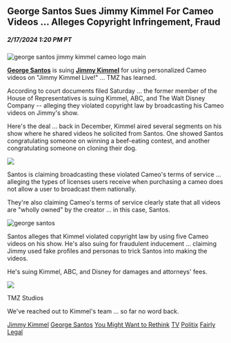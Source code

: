 ## George Santos Sues Jimmy Kimmel For Cameo Videos ... Alleges Copyright Infringement, Fraud

##### 2/17/2024 1:20 PM PT

![george santos jimmy kimmel cameo logo main](https://imagez.tmz.com/image/f9/4by3/2024/02/17/f9557608aa6749ce805636563154c30b_md.jpg)

[**George Santos**](https://www.tmz.com/people/george-santos/) is suing [**Jimmy Kimmel**](https://www.tmz.com/people/jimmy-kimmel/) for using personalized Cameo videos on "Jimmy Kimmel Live!" ... TMZ has learned.

According to court documents filed Saturday ... the former member of the House of Representatives is suing Kimmel, ABC, and The Walt Disney Company -- alleging they violated copyright law by broadcasting his Cameo videos on Jimmy's show.

Here's the deal ... back in December, Kimmel aired several segments on his show where he shared videos he solicited from Santos. One showed Santos congratulating someone on winning a beef-eating contest, and another congratulating someone on cloning their dog.

![](https://imagez.tmz.com/image/7a/4by3/2023/12/04/7a93fe138ea2446bb24ede795aad8998_md.jpg)

Santos is claiming broadcasting these violated Cameo's terms of service ... alleging the types of licenses users receive when purchasing a cameo does not allow a user to broadcast them nationally.

They're also claiming Cameo's terms of service clearly state that all videos are "wholly owned" by the creator ... in this case, Santos.

![george santos](https://imagez.tmz.com/image/df/4by3/2023/12/05/df38ca08bdb445e2b16171aae1683bcb_md.jpg)

Santos alleges that Kimmel violated copyright law by using five Cameo videos on his show. He's also suing for fraudulent inducement ... claiming Jimmy used fake profiles and personas to trick Santos into making the videos.

He's suing Kimmel, ABC, and Disney for damages and attorneys' fees.

![](https://imagez.tmz.com/image/f7/16by9/2024/02/15/f7ca3a7f08df4625931d296218f16d95_md.jpg)

TMZ Studios

We've reached out to Kimmel's team ... so far no word back.

[Jimmy Kimmel](https://www.tmz.com/people/jimmy-kimmel/) [George Santos](https://www.tmz.com/people/george-santos/) [You Might Want to Rethink](https://www.tmz.com/categories/you-might-want-to-rethink/) [TV](https://www.tmz.com/categories/tv/) [Politix](https://www.tmz.com/categories/politix/) [Fairly Legal](https://www.tmz.com/categories/fairly-legal/)